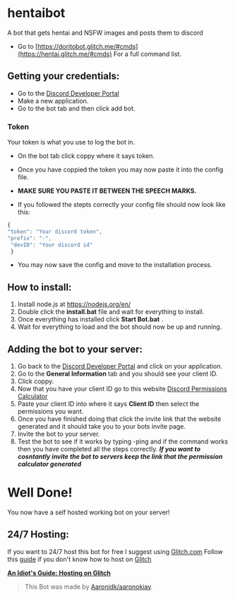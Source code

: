 # hentaibot
A bot that gets hentai and NSFW images and posts them to discord
* Go to [https://doritobot.glitch.me/#cmds](https://hentai.glitch.me/#cmds) For a full command list.

## Getting your credentials:
* Go to the [Discord Developer Portal](https://discordapp.com/developers/applications/)
* Make a new application.
* Go to the bot tab and then click add bot.
### Token
Your token is what you use to log the bot in.
* On the bot tab click coppy where it says token.
* Once you have coppied the token you may now paste it into the config file.
* **MAKE SURE YOU PASTE IT BETWEEN THE SPEECH MARKS.**

 * If you followed the stepts correctly your config file should now look like this:
  ```js 
  {
  "token": "Your discord token",
  "prefix": "-",
   "devID": "Your discord id"
   }
  ```
  * You may now save the config and move to the installation process.

## How to install:
1. Install node.js at https://nodejs.org/en/
2. Double click the **install.bat** file and wait for everything to install.
3. Once everything has installed click **Start Bot.bat** .
4. Wait for everything to load and the bot should now be up and running.

## Adding the bot to your server:
1. Go back to the [Discord Developer Portal](https://discordapp.com/developers/applications/) and click on your application.
2. Go to the **General Information** tab and you should see your client ID.
3. Click coppy.
4. Now that you have your client ID go to this website [Discord Permissions Calculator](https://discordapi.com/permissions.html#305261654)
5. Paste your client ID into where it says **Client ID** then select the permissions you want.
6. Once you have finished doing that click the invite link that the website generated and it should take you to your bots invite page.
7. Invite the bot to your server.
8. Test the bot to see if it works by typing -ping and if the command works then you have completed all the steps correctly.
***If you want to cosntantly invite the bot to servers keep the link that the permission calculator generated***

# Well Done!
You now have a self hosted working bot on your server!

## 24/7 Hosting:

If you want to 24/7 host this bot for free I suggest using [Glitch.com](https://glitch.com)
Follow this [guide](https://anidiots.guide/other-guides/hosting-on-glitch) if you don't know how to host on [Glitch](https://glitch.com)

[**An Idiot's Guide: Hosting on Glitch**](https://anidiots.guide/other-guides/hosting-on-glitch)

> This Bot was made by [Aaronidk/aaronokiay](https://aaronokiay.glitch.me).
